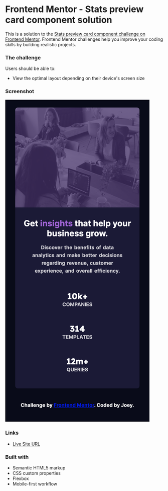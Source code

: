 # Frontend Mentor - Stats preview card component solution

This is a solution to the [Stats preview card component challenge on Frontend Mentor](https://www.frontendmentor.io/challenges/stats-preview-card-component-8JqbgoU62). Frontend Mentor challenges help you improve your coding skills by building realistic projects. 


### The challenge

Users should be able to:

- View the optimal layout depending on their device's screen size

### Screenshot

![](/images/Screenshot%202022-08-15%20at%2023.43.32.png)



### Links

- [Live Site URL](https://frontend-mentor-stat-preview-card.netlify.app/)


### Built with

- Semantic HTML5 markup
- CSS custom properties
- Flexbox
- Mobile-first workflow

